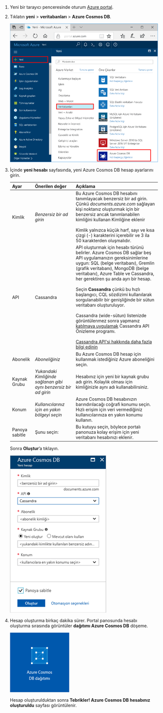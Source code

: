 1. Yeni bir tarayıcı penceresinde oturum [Azure portal](https://portal.azure.com/).
2. Tıklatın **yeni** > **veritabanları** > **Azure Cosmos DB**.
   
   ![Azure portalındaki Veritabanları bölmesi](./media/cosmos-db-create-dbaccount-cassandra/create-nosql-db-databases-json-tutorial-1.png)

3. İçinde **yeni hesabı** sayfasında, yeni Azure Cosmos DB hesap ayarlarını girin. 
 
    Ayar|Önerilen değer|Açıklama
    ---|---|---
    Kimlik|*Benzersiz bir ad girin*|Bu Azure Cosmos DB hesabını tanımlayacak benzersiz bir ad girin. Çünkü *documents.azure.com* sağlayan kişi noktanız oluşturmak için bir benzersiz ancak tanımlanabilen kimliğini kullanan Kimliğine eklenir<br><br>Kimlik yalnızca küçük harf, sayı ve kısa çizgi (-) karakterini içerebilir ve 3 ila 50 karakterden oluşmalıdır.
    API|Cassandra|API oluşturmak için hesabı türünü belirler. Azure Cosmos DB sağlar beş API uygulamanızın gereksinimlerine uygun: SQL (belge veritabanı), Gremlin (grafik veritabanı), MongoDB (belge veritabanı), Azure Table ve Cassandra, her gerektiren şu anda ayrı bir hesap. <br><br>Seçin **Cassandra** çünkü bu hızlı başlangıcı, CQL sözdizimi kullanılarak sorgulanabilir bir genişliğinde bir sütun veritabanı oluşturuluyor.<br><br>Cassandra (wide-sütun) listenizde görüntülenmez sonra yapmanız [katılmaya uygulamak](../articles/cosmos-db/cassandra-introduction.md#sign-up-now) Cassandra API Önizleme programı.<br><br> [Cassandra API'si hakkında daha fazla bilgi edinin](../articles/cosmos-db/cassandra-introduction.md)|
    Abonelik|*Aboneliğiniz*|Bu Azure Cosmos DB hesap için kullanmak istediğiniz Azure aboneliğini seçin. 
    Kaynak Grubu|*Yukarıdaki Kimliğinde sağlanan gibi aynı benzersiz bir ad girin*|Hesabınız için yeni bir kaynak grubu adı girin. Kolaylık olması için kimliğinizle aynı adı kullanabilirsiniz. 
    Konum|*Kullanıcılarınız için en yakın bölgeyi seçin*|Azure Cosmos DB hesabınızın barındırılacağı coğrafi konumu seçin. Hızlı erişim için veri vermediğiniz kullanıcılarınıza en yakın konumu kullanın.
    Panoya sabitle | Şunu seçin: | Bu kutuyu seçin, böylece portalı panonuza kolay erişim için yeni veritabanı hesabınızı eklenir.

    Sonra **Oluştur**’a tıklayın.

    ![Azure Cosmos DB için yeni hesap dikey penceresi](./media/cosmos-db-create-dbaccount-cassandra/create-nosql-db-databases-json-tutorial-2.png)

4. Hesap oluşturma birkaç dakika sürer. Portal panosunda hesabı oluşturma sırasında görüntüler **dağıtımı Azure Cosmos DB** döşeme.

    ![Azure portal bildirimleri döşeme](./media/cosmos-db-create-dbaccount-cassandra/deploying-cosmos-db.png)

    Hesap oluşturulduktan sonra **Tebrikler! Azure Cosmos DB hesabınız oluşturuldu** sayfası görüntülenir. 

